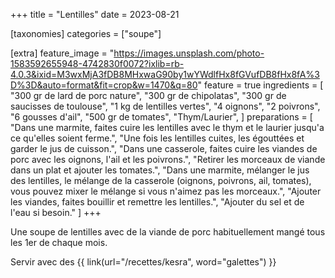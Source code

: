 +++
title = "Lentilles"
date = 2023-08-21

[taxonomies]
categories = ["soupe"]

[extra]
feature_image = "https://images.unsplash.com/photo-1583592655948-4742830f0072?ixlib=rb-4.0.3&ixid=M3wxMjA3fDB8MHxwaG90by1wYWdlfHx8fGVufDB8fHx8fA%3D%3D&auto=format&fit=crop&w=1470&q=80"
feature = true
ingredients = [
  "300 gr de lard de porc nature",
  "300 gr de chipolatas",
  "300 gr de saucisses de toulouse",
  "1 kg de lentilles vertes",
  "4 oignons",
  "2 poivrons",
  "6 gousses d'ail",
  "500 gr de tomates",
  "Thym/Laurier",
]
preparations = [
  "Dans une marmite, faites cuire les lentilles avec le thym et le laurier jusqu'a ce qu'elles soient ferme.",
  "Une fois les lentilles cuites, les égouttées et garder le jus de cuisson.",
  "Dans une casserole, faites cuire les viandes de porc avec les oignons, l'ail et les poivrons.",
  "Retirer les morceaux de viande dans un plat et ajouter les tomates.",
  "Dans une marmite, mélanger le jus des lentilles, le mélange de la casserole (oignons, poivrons, ail, tomates), vous pouvez mixer le mélange si vous n'aimez pas les morceaux.",
  "Ajouter les viandes, faites bouillir et remettre les lentilles.",
  "Ajouter du sel et de l'eau si besoin."
]
+++

Une soupe de lentilles avec de la viande de porc habituellement mangé tous les 1er de chaque mois.

Servir avec des {{ link(url="/recettes/kesra", word="galettes") }}
